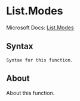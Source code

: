 # List.Modes

Microsoft Docs: [List.Modes](https://docs.microsoft.com/en-us/powerquery-m/list-modes)

## Syntax

```
Syntax for this function.
```

## About

About this function.

